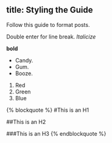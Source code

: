 title: Styling the Guide
---


Follow this guide to format posts.

Double enter for line break. _Italicize_

**bold**

*   Candy.
*   Gum.
*   Booze.

1.  Red
2.  Green
3.  Blue

{% blockquote %}
#This is an H1


##This is an H2


###This is an H3
{% endblockquote %}

